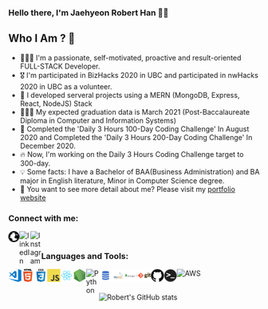 ### Hello there, I'm Jaehyeon Robert Han 👋🏻

## Who I Am ? 🔭
- 👨🏻‍💻  I'm a passionate, self-motivated, proactive and result-oriented FULL-STACK Developer.
- 🎖  I'm participated in BizHacks 2020 in UBC and participated in nwHacks 2020 in UBC as a volunteer.
- 🐣  I developed serveral projects using a MERN (MongoDB, Express, React, NodeJS) Stack
- 👨🏻‍🎓  My expected graduation data is March 2021 (Post-Baccalaureate Diploma in Computer and Information Systems)
- 🛫  Completed the 'Daily 3 Hours 100-Day Coding Challenge' In August 2020 and Completed the 'Daily 3 Hours 200-Day Coding Challenge' In December 2020.
- 🔥  Now, I'm working on the Daily 3 Hours Coding Challenge target to 300-day.
- 💡  Some facts: I have a Bachelor of BAA(Business Administration) and BA major in English literature, Minor in Computer Science degree.
- 💎  You want to see more detail about me? Please visit my [portfolio website](https://zioq.github.io/portfolio-project) 

### Connect with me:
[<img align="left" alt="homepage" width="22px" src="https://raw.githubusercontent.com/iconic/open-iconic/master/svg/globe.svg" />](https://zioq.github.io/portfolio-project)
[<img align="left" alt="linkedIn" width="22px" src="https://cdn.jsdelivr.net/npm/simple-icons@v3/icons/linkedin.svg" />](https://www.linkedin.com/in/jaehyeon-rob-han/)
[<img align="left" alt="Instagram" width="22px" src="https://cdn.jsdelivr.net/npm/simple-icons@v3/icons/instagram.svg" />](https://www.instagram.com/dailycoding_robert/)

<br />

### Languages and Tools:

<img align="left" alt="Visual Studio Code" width="26px" src="https://raw.githubusercontent.com/github/explore/80688e429a7d4ef2fca1e82350fe8e3517d3494d/topics/visual-studio-code/visual-studio-code.png" />
<img align="left" alt="HTML5" width="26px" src="https://raw.githubusercontent.com/github/explore/80688e429a7d4ef2fca1e82350fe8e3517d3494d/topics/html/html.png" />
<img align="left" alt="CSS3" width="26px" src="https://raw.githubusercontent.com/github/explore/80688e429a7d4ef2fca1e82350fe8e3517d3494d/topics/css/css.png" />
<img align="left" alt="JavaScript" width="26px" src="https://raw.githubusercontent.com/github/explore/80688e429a7d4ef2fca1e82350fe8e3517d3494d/topics/javascript/javascript.png" />
<img align="left" alt="React" width="26px" src="https://raw.githubusercontent.com/github/explore/80688e429a7d4ef2fca1e82350fe8e3517d3494d/topics/react/react.png" />
<img align="left" alt="Node.js" width="26px" src="https://raw.githubusercontent.com/github/explore/80688e429a7d4ef2fca1e82350fe8e3517d3494d/topics/nodejs/nodejs.png" />
<img align="left" alt="Python" width="26px" src="https://raw.githubusercontent.com/Thomas-George-T/Thomas-George-T/master/assets/python.svg" />
<img align="left" alt="SQL" width="26px" src="https://raw.githubusercontent.com/github/explore/80688e429a7d4ef2fca1e82350fe8e3517d3494d/topics/sql/sql.png" />
<img align="left" alt="MySQL" width="26px" src="https://raw.githubusercontent.com/github/explore/80688e429a7d4ef2fca1e82350fe8e3517d3494d/topics/mysql/mysql.png" />
<img align="left" alt="MongoDB" width="26px" src="https://raw.githubusercontent.com/github/explore/80688e429a7d4ef2fca1e82350fe8e3517d3494d/topics/mongodb/mongodb.png" />
<img align="left" alt="Git" width="26px" src="https://raw.githubusercontent.com/github/explore/80688e429a7d4ef2fca1e82350fe8e3517d3494d/topics/git/git.png" />
<img align="left" alt="GitHub" width="26px" src="https://raw.githubusercontent.com/github/explore/78df643247d429f6cc873026c0622819ad797942/topics/github/github.png" />
<img align="left" alt="Terminal" width="26px" src="https://raw.githubusercontent.com/github/explore/80688e429a7d4ef2fca1e82350fe8e3517d3494d/topics/terminal/terminal.png" />
<img align="AWS" alt="AWS" width="26px"  src="https://raw.githubusercontent.com/Thomas-George-T/Thomas-George-T/master/assets/aws.svg">
<br />
<br />

![Robert's GitHub stats](https://github-readme-stats.vercel.app/api?username=Zioq&show_icons=true&theme=radical)

